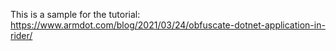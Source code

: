 This is a sample for the tutorial:
https://www.armdot.com/blog/2021/03/24/obfuscate-dotnet-application-in-rider/
